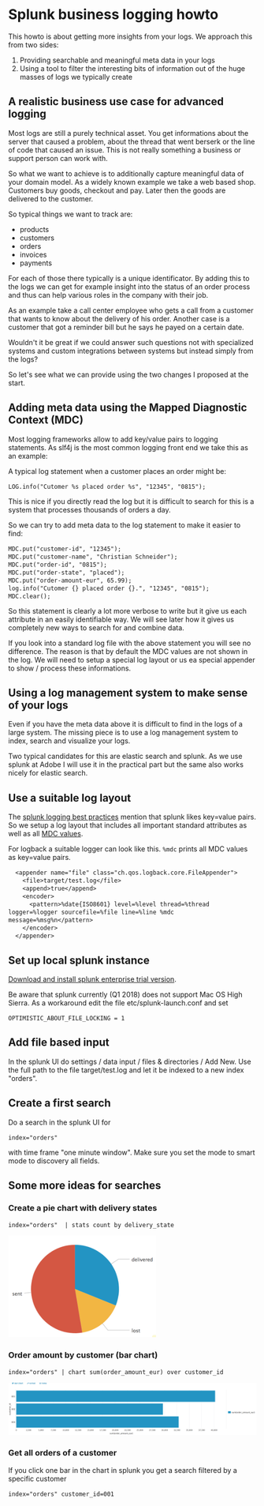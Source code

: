 # Splunk business logging howto

This howto is about getting more insights from your logs. We approach this from two sides:

1. Providing searchable and meaningful meta data in your logs
2. Using a tool to filter the interesting bits of information out of the huge masses of logs we typically create

## A realistic business use case for advanced logging

Most logs are still a purely technical asset. You get informations about the server that caused a problem, about the thread that went berserk or the line of code that caused an issue. This is not really something a business or support person can work with.

So what we want to achieve is to additionally capture meaningful data of your domain model. As a widely known example we take a web based shop. Customers buy goods, checkout and pay. Later then the goods are delivered to the customer.

So typical things we want to track are:

- products
- customers
- orders
- invoices
- payments

For each of those there typically is a unique identificator. By adding this to the logs we can get for example insight into the status of an order process and thus can help various roles in the company with their job.

As an example take a call center employee who gets a call from a customer that wants to know about the delivery of his order.
Another case is a customer that got a reminder bill but he says he payed on a certain date. 

Wouldn't it be great if we could answer such questions not with specialized systems and custom integrations between systems but instead simply from the logs? 

So let's see what we can provide using the two changes I proposed at the start.

## Adding meta data using the Mapped Diagnostic Context (MDC)

Most logging frameworks allow to add key/value pairs to logging statements. As slf4j is the most common logging front end we take this as an example:

A typical log statement when a customer places an order might be:

```
LOG.info("Cutomer %s placed order %s", "12345", "0815");
```

This is nice if you directly read the log but it is difficult to search for this is a system that processes thousands of orders a day. 

So we can try to add meta data to the log statement to make it easier to find:

```
MDC.put("customer-id", "12345");
MDC.put("customer-name", "Christian Schneider");
MDC.put("order-id", "0815");
MDC.put("order-state", "placed");
MDC.put("order-amount-eur", 65.99); 
log.info("Cutomer {} placed order {}.", "12345", "0815");
MDC.clear();
```

So this statement is clearly a lot more verbose to write but it give us each attribute in an easily identifiable way. We will see later how it gives us completely new ways to search for and combine data.

If you look into a standard log file with the above statement you will see no difference. The reason is that by default the MDC 
values are not shown in the log. We will need to setup a special log layout or us ea special appender to show / process these informations.

## Using a log management system to make sense of your logs

Even if you have the meta data above it is difficult to find in the logs of a large system. The missing piece is to use a log management system to index, search and visualize your logs.

Two typical candidates for this are elastic search and splunk. As we use splunk at Adobe I will use it in the practical part but the same also works nicely for elastic search.

## Use a suitable log layout

The [splunk logging best practices](http://dev.splunk.com/view/logging/SP-CAAAFCK) mention that splunk likes key=value pairs. 
So we setup a log layout that includes all important standard attributes as well as all [MDC values](https://logback.qos.ch/manual/mdc.html).

For logback a suitable logger can look like this. `%mdc` prints all MDC values as key=value pairs.

```
  <appender name="file" class="ch.qos.logback.core.FileAppender">
    <file>target/test.log</file>
    <append>true</append>
    <encoder>
      <pattern>%date{ISO8601} level=%level thread=%thread logger=%logger sourcefile=%file line=%line %mdc message=%msg%n</pattern>
    </encoder>
  </appender>
```

## Set up local splunk instance

[Download and install splunk enterprise trial version](https://www.splunk.com/en_us/download/splunk-enterprise.html).

Be aware that splunk currently (Q1 2018) does not support Mac OS High Sierra. 
As a workaround edit the file etc/splunk-launch.conf and set

    OPTIMISTIC_ABOUT_FILE_LOCKING = 1

## Add file based input

In the splunk UI do settings / data input / files & directories / Add New.
Use the full path to the file target/test.log and let it be indexed to a new index "orders".

## Create a first search

Do a search in the splunk UI for 

    index="orders"

with time frame "one minute window". Make sure you set the mode to smart mode to discovery all fields.

## Some more ideas for searches

### Create a pie chart with delivery states

    index="orders"  | stats count by delivery_state

<img src="docs/delivery-states.png" width="300px"/>

### Order amount by customer (bar chart)

    index="orders" | chart sum(order_amount_eur) over customer_id

<img src="docs/sum-order-amount.png" width="600px"/>

### Get all orders of a customer

If you click one bar in the chart in splunk you get a search filtered by a specific customer

    index="orders" customer_id=001
